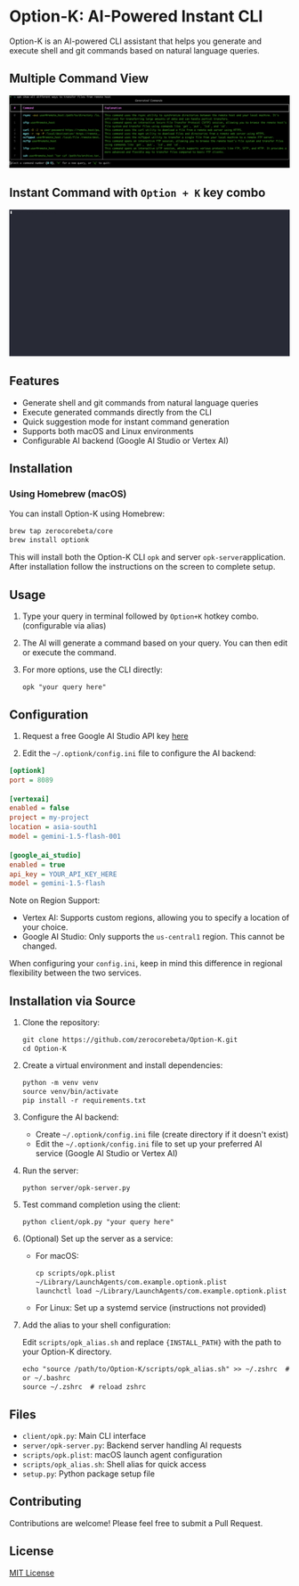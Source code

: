 # Option-K: AI-Powered Instant CLI

Option-K is an AI-powered CLI assistant that helps you generate and execute shell and git commands based on natural language queries.

## Multiple Command View

![Detailed](assets/screen1.png)

## Instant Command with `Option + K` key combo

![Instant](assets/instant.gif)

## Features

- Generate shell and git commands from natural language queries
- Execute generated commands directly from the CLI
- Quick suggestion mode for instant command generation
- Supports both macOS and Linux environments
- Configurable AI backend (Google AI Studio or Vertex AI)

## Installation

### Using Homebrew (macOS)

You can install Option-K using Homebrew:

```bash
brew tap zerocorebeta/core
brew install optionk
```

This will install both the Option-K CLI `opk` and server `opk-server`application.
After installation follow the instructions on the screen to complete setup.

## Usage

1. Type your query in terminal followed by `Option+K` hotkey combo. (configurable via alias)

2. The AI will generate a command based on your query. You can then edit or execute the command.

3. For more options, use the CLI directly:
   ```
   opk "your query here"
   ```

## Configuration

1. Request a free Google AI Studio API key [here](https://ai.google.dev/gemini-api/docs/getting-started)

2. Edit the `~/.optionk/config.ini` file to configure the AI backend:

```ini
[optionk]
port = 8089

[vertexai]
enabled = false
project = my-project
location = asia-south1
model = gemini-1.5-flash-001

[google_ai_studio]
enabled = true
api_key = YOUR_API_KEY_HERE
model = gemini-1.5-flash
```

Note on Region Support:
- Vertex AI: Supports custom regions, allowing you to specify a location of your choice.
- Google AI Studio: Only supports the `us-central1` region. This cannot be changed.

When configuring your `config.ini`, keep in mind this difference in regional flexibility between the two services.


## Installation via Source

1. Clone the repository:
   ```
   git clone https://github.com/zerocorebeta/Option-K.git
   cd Option-K
   ```

2. Create a virtual environment and install dependencies:
   ```
   python -m venv venv
   source venv/bin/activate
   pip install -r requirements.txt
   ```

3. Configure the AI backend:
   - Create `~/.optionk/config.ini` file (create directory if it doesn't exist)
   - Edit the `~/.optionk/config.ini` file to set up your preferred AI service (Google AI Studio or Vertex AI)

4. Run the server:
   ```
   python server/opk-server.py
   ```

5. Test command completion using the client:
   ```
   python client/opk.py "your query here"
   ```

6. (Optional) Set up the server as a service:
   - For macOS:
     ```
     cp scripts/opk.plist ~/Library/LaunchAgents/com.example.optionk.plist
     launchctl load ~/Library/LaunchAgents/com.example.optionk.plist
     ```
   - For Linux:
     Set up a systemd service (instructions not provided)

7. Add the alias to your shell configuration:
   
   Edit `scripts/opk_alias.sh` and replace `{INSTALL_PATH}` with the path to your Option-K directory.

   ```
   echo "source /path/to/Option-K/scripts/opk_alias.sh" >> ~/.zshrc  # or ~/.bashrc
   source ~/.zshrc  # reload zshrc
   ```

## Files

- `client/opk.py`: Main CLI interface
- `server/opk-server.py`: Backend server handling AI requests
- `scripts/opk.plist`: macOS launch agent configuration
- `scripts/opk_alias.sh`: Shell alias for quick access
- `setup.py`: Python package setup file

## Contributing

Contributions are welcome! Please feel free to submit a Pull Request.

## License

[MIT License](LICENSE)